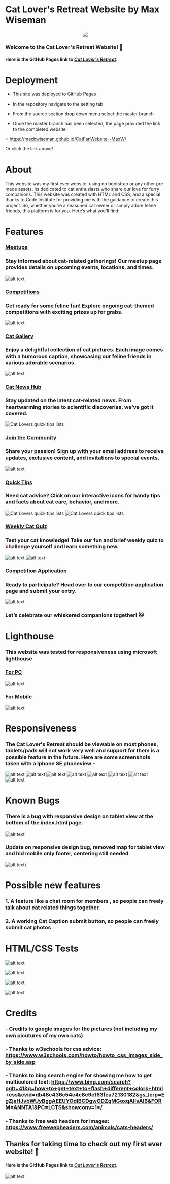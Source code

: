 # Cat Lover's Retreat Website by Max Wiseman

<p align="center">
    <!--     You can add your logo in the _src_ below -->
    <img src="assets/images/catfansitereadmebanner.png" />
</p>


### Welcome to the Cat Lover's Retreat Website! 🐾

#### Here is the GitHub Pages link to *[Cat Lover's Retreat](https://maxbwiseman.github.io/CatFanWebsite--MaxW/)*.

# Deployment

- This site was deployed to GitHub Pages

- In the repository navigate to the setting tab

- From the source section drop down menu select the master branch

- Once the master branch has been selected, the page provided the link to the completed website

= https://maxbwiseman.github.io/CatFanWebsite--MaxW/

Or click the link above!


# About
This website was my first ever website, using no bootstrap or any other pre made assets, its dedicated to cat enthusiasts who share our love for furry companions. This website was created with HTML and CSS, and a special thanks to Code Institute for providing me with the guidance to create this project. So, whether you’re a seasoned cat owner or simply adore feline friends, this platform is for you. Here’s what you’ll find:


# Features

### <u>Meetups</u>
### Stay informed about cat-related gatherings! Our meetup page provides details on upcoming events, locations, and times.
![alt text](assets/images/catmeetupspic.png)
### <u>Competitions</u>
### Get ready for some feline fun! Explore ongoing cat-themed competitions with exciting prizes up for grabs.
![alt text](assets/images/catcompic.png)
### <u>Cat Gallery</u>
### Enjoy a delightful collection of cat pictures. Each image comes with a humorous caption, showcasing our feline friends in various adorable scenarios.
![alt text](assets/images/catgallerypic.png)
### <u>Cat News Hub</u>
### Stay updated on the latest cat-related news. From heartwarming stories to scientific discoveries, we’ve got it covered.
![Cat Lovers quick tips lists](assets/images/catnews.png)
### <u>Join the Community</u>
### Share your passion! Sign up with your email address to receive updates, exclusive content, and invitations to special events.
![alt text](assets/images/joincommunity.png)
### <u>Quick Tips</u>
### Need cat advice? Click on our interactive icons for handy tips and facts about cat care, behavior, and more.
![Cat Lovers quick tips lists](assets/images/catclubpic2.png)
![Cat Lovers quick tips lists](assets/images/editedquicktips.png)
### <u>Weekly Cat Quiz</u>
### Test your cat knowledge! Take our fun and brief weekly quiz to challenge yourself and learn something new.
![alt text](assets/images/catquizpic1.png)
![alt text](assets/images/catquizpic2.png)
### <u>Competition Application</u>
### Ready to participate? Head over to our competition application page and submit your entry.
![alt text](assets/images/compform.png)

### Let’s celebrate our whiskered companions together! 🐱




# Lighthouse

### This website was tested for responsiveness using microsoft lighthouse

### <u>For PC</u>

![alt text](assets/images/catclublighthouse.png)

### <u>For Mobile</u>

![alt text](assets/images/catclubmobilelighthouse.png)


# Responsiveness

### The Cat Lover's Retreat should be viewable on most phones, tablets/pads will not work very well and support for them is a possible feature in the future. Here are some screenshots taken with a Iphone SE phoneview - 

![alt text](assets/images/ccmobile1.png)
![alt text](assets/images/ccmobile2.png)
![alt text](assets/images/ssmobile3.png)
![alt text](assets/images/ssmobile4.png)
![alt text](assets/images/ssmobile5.png)
![alt text](assets/images/ssmobile6.png)
![alt text](assets/images/ssmobile7.png)
![alt text](assets/images/ssmobile8.png)


# Known Bugs
### There is a bug with responsive design on tablet view at the bottom of the index.html page. 
![alt text](assets/images/knownbug.png)

### Update on responsive design bug, removed map for tablet view and hid mobile only footer, centering still needed
![alt text](assets/images/knownbug.png))

# Possible new features

### 1. A feature like a chat room for members , so people can freely talk about cat related things together.
### 2. A working Cat Caption submit button, so people can freely submit cat photos


# HTML/CSS Tests

![alt text](assets/images/indexhtmltest.png)

![alt text](assets/images/htmlcheckquestionair.png)

![alt text](assets/images/htmlcheckmeetups.png)

![alt text](assets/images/cssvalidator.png)


# Credits

### - Credits to google images for the pictures (not including my own picutures of my own cats)

### - Thanks to w3schools for css advice: https://www.w3schools.com/howto/howto_css_images_side_by_side.asp

### - Thanks to bing search engine for showing me how to get multicolored text: https://www.bing.com/search?pglt=41&q=how+to+get+text+to+flash+different+colors+html+css&cvid=db48e436c54c4c8e9c163fea72130182&gs_lcrp=EgZjaHJvbWUyBggAEEUYOdIBCDgwODZqMGoxqAIIsAIB&FORM=ANNTA1&PC=LCTS&showconv=1*/ 

### - Thanks to free web headers for images: https://www.freewebheaders.com/animals/cats-headers/

## Thanks for taking time to check out my first ever website! 🐾

#### Here is the GitHub Pages link to *[Cat Lover's Retreat](https://maxbwiseman.github.io/CatFanWebsite--MaxW/)*.

![alt text](assets/images/editedcatcoder.png)
